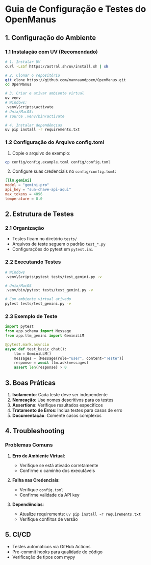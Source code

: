 # Guia de Configuração e Testes do OpenManus

## 1. Configuração do Ambiente

### 1.1 Instalação com UV (Recomendado)

```bash
# 1. Instalar UV
curl -LsSf https://astral.sh/uv/install.sh | sh

# 2. Clonar o repositório
git clone https://github.com/mannaandpoem/OpenManus.git
cd OpenManus

# 3. Criar e ativar ambiente virtual
uv venv
# Windows:
.venv\Scripts\activate
# Unix/MacOS:
# source .venv/bin/activate

# 4. Instalar dependências
uv pip install -r requirements.txt
```

### 1.2 Configuração do Arquivo config.toml

1. Copie o arquivo de exemplo:
```bash
cp config/config.example.toml config/config.toml
```

2. Configure suas credenciais no `config/config.toml`:
```toml
[llm.gemini]
model = "gemini-pro"
api_key = "sua-chave-api-aqui"
max_tokens = 4096
temperature = 0.0
```

## 2. Estrutura de Testes

### 2.1 Organização
- Testes ficam no diretório `tests/`
- Arquivos de teste seguem o padrão `test_*.py`
- Configurações do pytest em `pytest.ini`

### 2.2 Executando Testes

```bash
# Windows
.venv\Scripts\pytest tests/test_gemini.py -v

# Unix/MacOS
.venv/bin/pytest tests/test_gemini.py -v

# Com ambiente virtual ativado
pytest tests/test_gemini.py -v
```

### 2.3 Exemplo de Teste

```python
import pytest
from app.schema import Message
from app.llm_gemini import GeminiLLM

@pytest.mark.asyncio
async def test_basic_chat():
    llm = GeminiLLM()
    messages = [Message(role="user", content="Teste")]
    response = await llm.ask(messages)
    assert len(response) > 0
```

## 3. Boas Práticas

1. **Isolamento**: Cada teste deve ser independente
2. **Nomeação**: Use nomes descritivos para os testes
3. **Assertions**: Verifique resultados específicos
4. **Tratamento de Erros**: Inclua testes para casos de erro
5. **Documentação**: Comente casos complexos

## 4. Troubleshooting

### Problemas Comuns

1. **Erro de Ambiente Virtual**:
   - Verifique se está ativado corretamente
   - Confirme o caminho dos executáveis

2. **Falha nas Credenciais**:
   - Verifique `config.toml`
   - Confirme validade da API key

3. **Dependências**:
   - Atualize requirements: `uv pip install -r requirements.txt`
   - Verifique conflitos de versão

## 5. CI/CD

- Testes automáticos via GitHub Actions
- Pre-commit hooks para qualidade de código
- Verificação de tipos com mypy